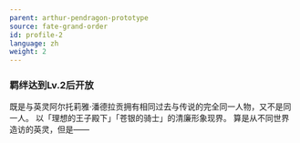 ```yaml
---
parent: arthur-pendragon-prototype
source: fate-grand-order
id: profile-2
language: zh
weight: 2
---
```


### 羁绊达到Lv.2后开放

既是与英灵阿尔托莉雅·潘德拉贡拥有相同过去与传说的完全同一人物，又不是同一人。
以「理想的王子殿下」「苍银的骑士」的清廉形象现界。
算是从不同世界造访的英灵，但是——
